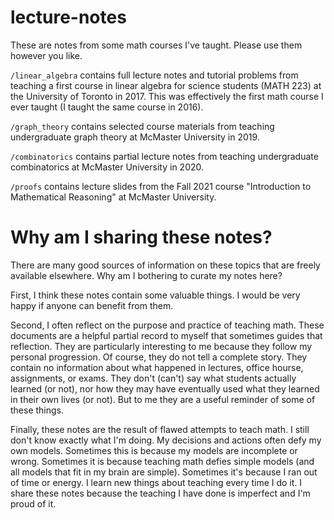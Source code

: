 # lecture-notes

These are notes from some math courses I've taught. Please use them however you like.

`/linear_algebra` contains full lecture notes and tutorial problems from teaching a first course in linear algebra for science students (MATH 223) at the University of Toronto in 2017. This was effectively the first math course I ever taught (I taught the same course in 2016).

`/graph_theory` contains selected course materials from teaching undergraduate graph theory at McMaster University in 2019.

`/combinatorics` contains partial lecture notes from teaching undergraduate combinatorics at McMaster University in 2020.

`/proofs` contains lecture slides from the Fall 2021 course "Introduction to Mathematical Reasoning" at McMaster University.

# Why am I sharing these notes?

There are many good sources of information on these topics that are freely available elsewhere. Why am I bothering to curate my notes here?

First, I think these notes contain some valuable things. I would be very happy if anyone can benefit from them.

Second, I often reflect on the purpose and practice of teaching math. These documents are a helpful partial record to myself that sometimes guides that reflection. They are particularly interesting to me because they follow my personal progression. Of course, they do not tell a complete story. They contain no information about what happened in lectures, office hourse, assignments, or exams. They don't (can't) say what students actually learned (or not), nor how they may have eventually used what they learned in their own lives (or not). But to me they are a useful reminder of some of these things.

Finally, these notes are the result of flawed attempts to teach math. I still don't know exactly what I'm doing. My decisions and actions often defy my own models. Sometimes this is because my models are incomplete or wrong. Sometimes it is because teaching math defies simple models (and all models that fit in my brain are simple). Sometimes it's because I ran out of time or energy. I learn new things about teaching every time I do it. I share these notes because the teaching I have done is imperfect and I'm proud of it.
